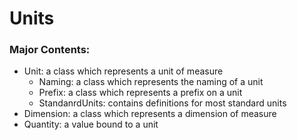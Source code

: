 <!ver 0.5.0!>
<!include units!>
<!requires collections!>
# Units

### Major Contents:
- Unit: a class which represents a unit of measure
    - Naming: a class which represents the naming of a unit
    - Prefix: a class which represents a prefix on a unit
    - StandanrdUnits: contains definitions for most standard units
- Dimension: a class which represents a dimension of measure
- Quantity: a value bound to a unit
